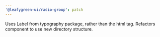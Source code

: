 ```yaml
---
'@leafygreen-ui/radio-group': patch
---
```


Uses Label from typography package, rather than the html tag. Refactors component to use new directory structure.
